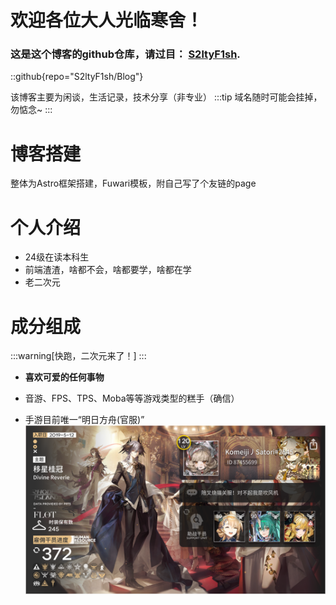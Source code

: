 # 欢迎各位大人光临寒舍！

### 这是这个博客的github仓库，请过目： [S2ltyF1sh](https://github.com/S2ltyF1sh/Blog).
::github{repo="S2ltyF1sh/Blog"}

该博客主要为闲谈，生活记录，技术分享（非专业）
:::tip
域名随时可能会挂掉，勿惦念~
:::

# 博客搭建
整体为Astro框架搭建，Fuwari模板，附自己写了个友链的page

# 个人介绍

- 24级在读本科生
- 前端渣渣，啥都不会，啥都要学，啥都在学
- 老二次元

# 成分组成

:::warning[快跑，二次元来了！]
:::

- **喜欢可爱的任何事物**

- 音游、FPS、TPS、Moba等等游戏类型的糕手（确信）

- 手游目前唯一“明日方舟(官服)”![图片alt](src\assets\images\arknights.png "名片更新于2025/10/26")
